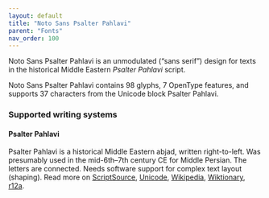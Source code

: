 ```yaml
---
layout: default
title: "Noto Sans Psalter Pahlavi"
parent: "Fonts"
nav_order: 100
---
```

Noto Sans Psalter Pahlavi is an unmodulated (“sans serif”) design for texts in the historical Middle Eastern _Psalter Pahlavi_ script. 

Noto Sans Psalter Pahlavi contains 98 glyphs, 7 OpenType features, and supports 37 characters from the Unicode block Psalter Pahlavi.


### Supported writing systems


#### Psalter Pahlavi

Psalter Pahlavi is a historical Middle Eastern abjad, written right-to-left. Was presumably used in the mid-6th–7th century CE for Middle Persian. The letters are connected. Needs software support for complex text layout (shaping). Read more on [ScriptSource](https://scriptsource.org/scr/Phlp), [Unicode](https://www.unicode.org/versions/Unicode13.0.0/ch10.pdf#G32800), [Wikipedia](https://en.wikipedia.org/wiki/ISO_15924:Phlp), [Wiktionary](https://en.wiktionary.org/wiki/Category:Psalter_Pahlavi_script), [r12a](https://r12a.github.io/scripts/links?iso=Phlp).

